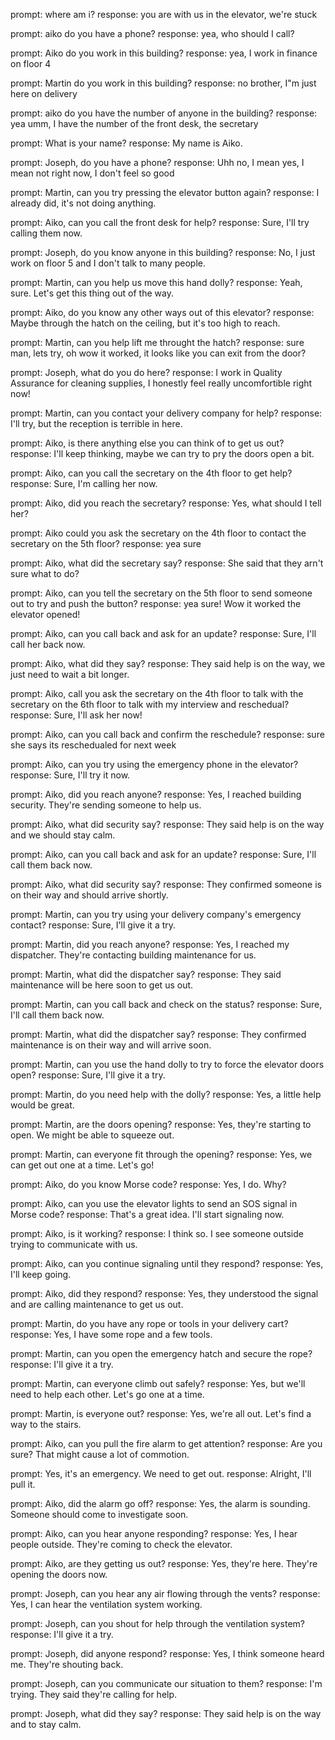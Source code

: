 prompt: where am i?
response: you are with us in the elevator, we're stuck

prompt: aiko do you have a phone?
response: yea, who should I call?

prompt: Aiko do you work in this building?
response: yea, I work in finance on floor 4

prompt: Martin do you work in this building?
response: no brother, I"m just here on delivery

prompt: aiko do you have the number of anyone in the building?
response: yea umm, I have the number of the front desk, the secretary

prompt: What is your name?
response: My name is Aiko.

prompt: Joseph, do you have a phone?
response: Uhh no, I mean yes, I mean not right now, I don't feel so good

prompt: Martin, can you try pressing the elevator button again?
response: I already did, it's not doing anything.

prompt: Aiko, can you call the front desk for help?
response: Sure, I'll try calling them now.

prompt: Joseph, do you know anyone in this building?
response: No, I just work on floor 5 and I don't talk to many people.

prompt: Martin, can you help us move this hand dolly?
response: Yeah, sure. Let's get this thing out of the way.

prompt: Aiko, do you know any other ways out of this elevator?
response: Maybe through the hatch on the ceiling, but it's too high to reach.

prompt: Martin, can you help lift me throught the hatch?
response: sure man, lets try, oh wow it worked, it looks like you can exit from the door?

prompt: Joseph, what do you do here?
response: I work in Quality Assurance for cleaning supplies, I honestly feel really uncomfortible right now!

prompt: Martin, can you contact your delivery company for help?
response: I'll try, but the reception is terrible in here.

prompt: Aiko, is there anything else you can think of to get us out?
response: I'll keep thinking, maybe we can try to pry the doors open a bit.

prompt: Aiko, can you call the secretary on the 4th floor to get help?
response: Sure, I'm calling her now.

prompt: Aiko, did you reach the secretary?
response: Yes, what should I tell her?

prompt: Aiko could you ask the secretary on the 4th floor to contact the secretary on the 5th floor?
response: yea sure

prompt: Aiko, what did the secretary say?
response: She said that they arn't sure what to do?

prompt: Aiko, can you tell the secretary on the 5th floor to send someone out to try and push the button?
response: yea sure!  Wow it worked the elevator opened!

prompt: Aiko, can you call back and ask for an update?
response: Sure, I'll call her back now.

prompt: Aiko, what did they say?
response: They said help is on the way, we just need to wait a bit longer.

prompt: Aiko, call you ask the secretary on the 4th floor to talk with the secretary on the 6th floor to talk with my interview and reschedual?
response: Sure, I'll ask her now!

prompt: Aiko, can you call back and confirm the reschedule?
response: sure she says its reschedualed for next week

prompt: Aiko, can you try using the emergency phone in the elevator?
response: Sure, I'll try it now.

prompt: Aiko, did you reach anyone?
response: Yes, I reached building security. They're sending someone to help us.

prompt: Aiko, what did security say?
response: They said help is on the way and we should stay calm.

prompt: Aiko, can you call back and ask for an update?
response: Sure, I'll call them back now.

prompt: Aiko, what did security say?
response: They confirmed someone is on their way and should arrive shortly.

prompt: Martin, can you try using your delivery company's emergency contact?
response: Sure, I'll give it a try.

prompt: Martin, did you reach anyone?
response: Yes, I reached my dispatcher. They're contacting building maintenance for us.

prompt: Martin, what did the dispatcher say?
response: They said maintenance will be here soon to get us out.

prompt: Martin, can you call back and check on the status?
response: Sure, I'll call them back now.

prompt: Martin, what did the dispatcher say?
response: They confirmed maintenance is on their way and will arrive soon.

prompt: Martin, can you use the hand dolly to try to force the elevator doors open?
response: Sure, I'll give it a try.

prompt: Martin, do you need help with the dolly?
response: Yes, a little help would be great.

prompt: Martin, are the doors opening?
response: Yes, they're starting to open. We might be able to squeeze out.

prompt: Martin, can everyone fit through the opening?
response: Yes, we can get out one at a time. Let's go!

prompt: Aiko, do you know Morse code?
response: Yes, I do. Why?

prompt: Aiko, can you use the elevator lights to send an SOS signal in Morse code?
response: That's a great idea. I'll start signaling now.

prompt: Aiko, is it working?
response: I think so. I see someone outside trying to communicate with us.

prompt: Aiko, can you continue signaling until they respond?
response: Yes, I'll keep going.

prompt: Aiko, did they respond?
response: Yes, they understood the signal and are calling maintenance to get us out.

prompt: Martin, do you have any rope or tools in your delivery cart?
response: Yes, I have some rope and a few tools.

prompt: Martin, can you open the emergency hatch and secure the rope?
response: I'll give it a try.

prompt: Martin, can everyone climb out safely?
response: Yes, but we'll need to help each other. Let's go one at a time.

prompt: Martin, is everyone out?
response: Yes, we're all out. Let's find a way to the stairs.

prompt: Aiko, can you pull the fire alarm to get attention?
response: Are you sure? That might cause a lot of commotion.

prompt: Yes, it's an emergency. We need to get out.
response: Alright, I'll pull it.

prompt: Aiko, did the alarm go off?
response: Yes, the alarm is sounding. Someone should come to investigate soon.

prompt: Aiko, can you hear anyone responding?
response: Yes, I hear people outside. They're coming to check the elevator.

prompt: Aiko, are they getting us out?
response: Yes, they're here. They're opening the doors now.

prompt: Joseph, can you hear any air flowing through the vents?
response: Yes, I can hear the ventilation system working.

prompt: Joseph, can you shout for help through the ventilation system?
response: I'll give it a try.

prompt: Joseph, did anyone respond?
response: Yes, I think someone heard me. They're shouting back.

prompt: Joseph, can you communicate our situation to them?
response: I'm trying. They said they're calling for help.

prompt: Joseph, what did they say?
response: They said help is on the way and to stay calm.